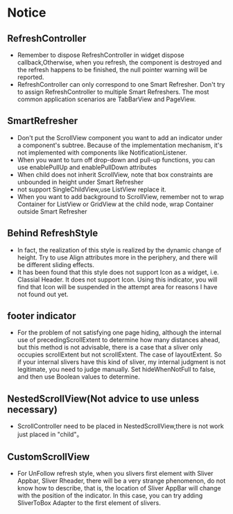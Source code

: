 # Notice

## RefreshController
* Remember to dispose RefreshController in widget dispose callback,Otherwise, when you refresh, the component is destroyed and the refresh happens to be finished, the null pointer warning will be reported.
* RefreshController can only correspond to one Smart Refresher. Don't try to assign RefreshController to multiple Smart Refreshers. The most common application scenarios are TabBarView and PageView.

## SmartRefresher
* Don't put the ScrollView component you want to add an indicator under a component's subtree. Because of the implementation mechanism, it's not implemented with components like NotificationListener.
* When you want to turn off drop-down and pull-up functions, you can use enablePullUp and enablePullDown attributes
* When child does not inherit ScrollView, note that box constraints are unbounded in height under Smart Refresher
* not support SingleChildView,use ListView replace it.
* When you want to add background to ScrollView, remember not to wrap Container for ListView or GridView at the child node, wrap Container outside Smart Refresher


## Behind RefreshStyle
* In fact, the realization of this style is realized by the dynamic change of height. Try to use Align attributes more in the periphery, and there will be different sliding effects.
* It has been found that this style does not support Icon as a widget, i.e. Classial Header. It does not support Icon. Using this indicator,
you will find that Icon will be suspended in the attempt area for reasons I have not found out yet.

## footer indicator
* For the problem of not satisfying one page hiding, although the internal use of precedingScrollExtent to determine how many distances ahead, but this method is not advisable, there is a case that a sliver only occupies scrollExtent but not scrollExtent.
  The case of layoutExtent. So if your internal slivers have this kind of sliver, my internal judgment is not legitimate, you need to judge manually. Set hideWhenNotFull to false, and then use Boolean values to determine.

## NestedScrollView(Not advice to use unless necessary)
* ScrollController need to be placed in NestedScrollView,there is not work just placed in "child"。

## CustomScrollView
* For UnFollow refresh style, when you slivers first element with Sliver Appbar, Sliver Rheader, there will be a very strange phenomenon, do not know how to describe, that is,
 the location of Sliver AppBar will change with the position of the indicator. In this case, you can try adding SliverToBox Adapter to the first element of slivers.